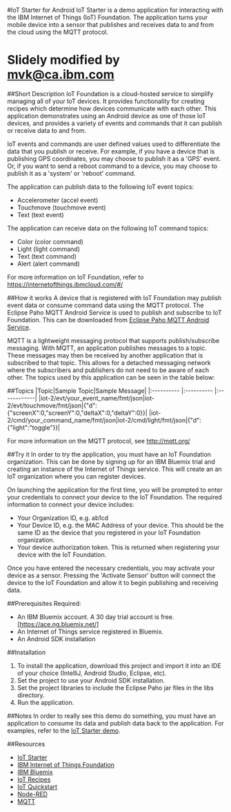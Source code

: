 #IoT Starter for Android
IoT Starter is a demo application for interacting with the IBM Internet of Things (IoT) Foundation.
The application turns your mobile device into a sensor that publishes and receives data to and from the cloud using the MQTT protocol.

# Slidely modified by mvk@ca.ibm.com

##Short Description
IoT Foundation is a cloud-hosted service to simplify managing all of your IoT devices.
It provides functionality for creating recipes which determine how devices communicate with each other.
This application demonstrates using an Android device as one of those IoT devices, and provides a variety of events and
commands that it can publish or receive data to and from.

IoT events and commands are user defined values used to differentiate the data that you publish or receive. For example,
if you have a device that is publishing GPS coordinates, you may choose to publish it as a 'GPS' event. Or, if you
want to send a reboot command to a device, you may choose to publish it as a 'system' or 'reboot' command.

The application can publish data to the following IoT event topics:
- Accelerometer (accel event)
- Touchmove (touchmove event)
- Text (text event)

The application can receive data on the following IoT command topics:
- Color (color command)
- Light (light command)
- Text (text command)
- Alert (alert command)

For more information on IoT Foundation, refer to https://internetofthings.ibmcloud.com/#/

##How it works
A device that is registered with IoT Foundation may publish event data or consume command data using the MQTT protocol.
The Eclipse Paho MQTT Android Service is used to publish and subscribe to IoT Foundation. This can be downloaded from
[Eclipse Paho MQTT Android Service](http://www.eclipse.org/paho/clients/android/).

MQTT is a lightweight messaging protocol that supports publish/subscribe messaging. With MQTT, an application publishes
messages to a topic. These messages may then be received by another application that is subscribed to that topic.
This allows for a detached messaging network where the subscribers and publishers do not need to be aware of each other.
The topics used by this application can be seen in the table below:

##Topics
|Topic|Sample Topic|Sample Message|
|:---------- |:---------- |:------------|
|iot-2/evt/your_event_name/fmt/json|iot-2/evt/touchmove/fmt/json|{"d":{"screenX":0,"screenY":0,"deltaX":0,"deltaY":0}}|
|iot-2/cmd/your_command_name/fmt/json|iot-2/cmd/light/fmt/json|{"d":{"light":"toggle"}}|

For more information on the MQTT protocol, see http://mqtt.org/

##Try it
In order to try the application, you must have an IoT Foundation organization. This can be done by signing up for an IBM
Bluemix trial and creating an instance of the Internet of Things service. This will create an an IoT organization
where you can register devices.

On launching the application for the first time, you will be prompted to enter your credentials to connect your device
to the IoT Foundation. The required information to connect your device includes:

- Your Organization ID, e.g. ab1cd
- Your Device ID, e.g. the MAC Address of your device. This should be the same ID as the device that you registered in
your IoT Foundation organization.
- Your device authorization token. This is returned when registering your device with the IoT Foundation.

Once you have entered the necessary credentials, you may activate your device as a sensor.
Pressing the 'Activate Sensor' button will connect the device to the IoT Foundation and allow it to begin publishing and receiving data.

##Prerequisites
Required:
- An IBM Bluemix account. A 30 day trial account is free. [https://ace.ng.bluemix.net/]
- An Internet of Things service registered in Bluemix.
- An Android SDK installation

##Installation
1. To install the application, download this project and import it into an IDE of your choice (IntelliJ, Android Studio, Eclipse, etc).
2. Set the project to use your Android SDK installation.
3. Set the project libraries to include the Eclipse Paho jar files in the libs directory.
4. Run the application.

##Notes
In order to really see this demo do something, you must have an application to consume its data and publish data back
to the application. For examples, refer to the [IoT Starter demo](http://m2m.demos.ibm.com/iotstarter.html).

##Resources
- [IoT Starter](http://m2m.demos.ibm.com/iotstarter.html)
- [IBM Internet of Things Foundation](https://internetofthings.ibmcloud.com/#/)
- [IBM Bluemix](https://ace.ng.bluemix.net)
- [IoT Recipes](https://developer.ibm.com/iot/)
- [IoT Quickstart](http://quickstart.internetofthings.ibmcloud.com/#/)
- [Node-RED](http://nodered.org/)
- [MQTT](http://mqtt.org/)